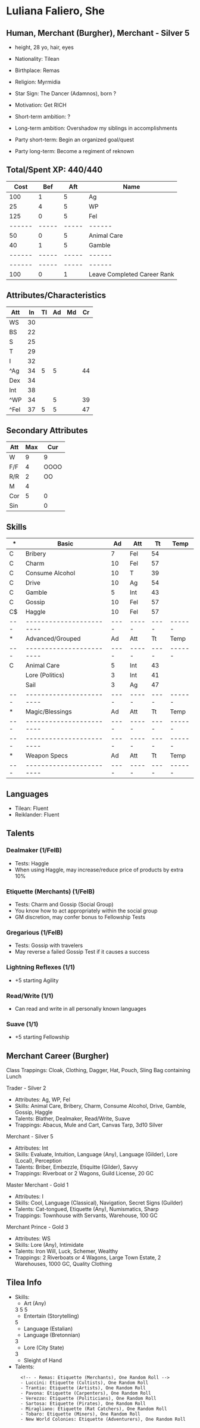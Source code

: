 # Luliana Faliero, She
## Human, Merchant (Burgher), Merchant - Silver 5
- height, 28 yo, hair, eyes
- Nationality: Tilean
- Birthplace: Remas
- Religion: Myrmidia
- Star Sign: The Dancer (Adamnos), born ?
- Motivation: Get RICH

- Short-term ambition: ?
- Long-term ambition: Overshadow my siblings in accomplishments
- Party short-term: Begin an organized goal/quest
- Party long-term: Become a regiment of reknown

## Total/Spent XP: 440/440
| Cost | Bef | Aft | Name
|------|-----|-----|------
|  100 |   1 |   5 | Ag
|   25 |   4 |   5 | WP
|  125 |   0 |   5 | Fel
|------|-----|-----|------
|   50 |   0 |   5 | Animal Care
|   40 |   1 |   5 | Gamble
|------|-----|-----|------
|------|-----|-----|------
|  100 |   0 |   1 | Leave Completed Career Rank

## Attributes/Characteristics
| Att | In | Tl | Ad | Md | Cr |
|-----|----|----|----|----|----|
| WS  | 30 |    |    |    |    |
| BS  | 22 |    |    |    |    |
| S   | 25 |    |    |    |    |
| T   | 29 |    |    |    |    |
| I   | 32 |    |    |    |    |
|^Ag  | 34 |  5 |  5 |    | 44 |
| Dex | 34 |    |    |    |    |
| Int | 38 |    |    |    |    |
|^WP  | 34 |    |  5 |    | 39 |
|^Fel | 37 |  5 |  5 |    | 47 |

## Secondary Attributes
| Att | Max | Cur  |
|-----|-----|------|
| W   |   9 | 9
| F/F |   4 | OOOO
| R/R |   2 | OO
| M   |   4 |
| Cor |   5 | 0
| Sin |     | 0

## Skills
| * | Basic                  | Ad | Att | Tt | Temp
|---|------------------------|----|-----|----|------
| C | Bribery                |  7 | Fel | 54 |
| C | Charm                  | 10 | Fel | 57 |
| C | Consume Alcohol        | 10 | T   | 39 |
| C | Drive                  | 10 | Ag  | 54 |
| C | Gamble                 |  5 | Int | 43 |
| C | Gossip                 | 10 | Fel | 57 |
| C$| Haggle                 | 10 | Fel | 57 |
|---|------------------------|----|-----|----|------
| * | Advanced/Grouped       | Ad | Att | Tt | Temp
|---|------------------------|----|-----|----|------
| C | Animal Care            |  5 | Int | 43 |
|   | Lore (Politics)        |  3 | Int | 41 |
|   | Sail                   |  3 | Ag  | 47 |
|---|------------------------|----|-----|----|------
| * | Magic/Blessings        | Ad | Att | Tt | Temp
|---|------------------------|----|-----|----|------
|---|------------------------|----|-----|----|------
| * | Weapon Specs           | Ad | Att | Tt | Temp
|---|------------------------|----|-----|----|------

## Languages
- Tilean: Fluent
- Reiklander: Fluent

## Talents
### Dealmaker (1/FelB)
- Tests: Haggle
- When using Haggle, may increase/reduce price of products by extra 10%

### Etiquette (Merchants) (1/FelB)
- Tests: Charm and Gossip (Social Group)
- You know how to act appropriately within the social group
- GM discretion, may confer bonus to Fellowship Tests

### Gregarious (1/FelB)
- Tests: Gossip with travelers
- May reverse a failed Gossip Test if it causes a success

### Lightning Reflexes (1/1)
- +5 starting Agility

### Read/Write (1/1)
- Can read and write in all personally known languages

### Suave (1/1)
- +5 starting Fellowship

## Merchant Career (Burgher)
Class Trappings: Cloak, Clothing, Dagger, Hat, Pouch, Sling Bag containing Lunch

Trader - Silver 2
- Attributes: Ag, WP, Fel
- Skills: Animal Care, Bribery, Charm, Consume Alcohol, Drive, Gamble, Gossip, Haggle
- Talents: Blather, Dealmaker, Read/Write, Suave
- Trappings: Abacus, Mule and Cart, Canvas Tarp, 3d10 Silver

Merchant - Silver 5
- Attributes: Int
- Skills: Evaluate, Intuition, Language (Any), Language (Gilder), Lore (Local), Perception
- Talents: Briber, Embezzle, Etiquitte (Gilder), Savvy
- Trappings: Riverboat or 2 Wagons, Guild License, 20 GC

Master Merchant - Gold 1
- Attributes: I
- Skills: Cool, Language (Classical), Navigation, Secret Signs (Guilder)
- Talents: Cat-tongued, Etiquette (Any), Numismatics, Sharp
- Trappings: Townhouse with Servants, Warehouse, 100 GC

Merchant Prince - Gold 3
- Attributes: WS
- Skills: Lore (Any), Intimidate
- Talents: Iron Will, Luck, Schemer, Wealthy
- Trappings: 2 Riverboats or 4 Wagons, Large Town Estate, 2 Warehouses, 1000 GC, Quality Clothing

## Tilea Info
- Skills:
    - Art (Any)
    <!-- - Bribery -->3
    <!-- - Charm -->5
    <!-- - Consume Alcohol -->5
    - Entertain (Storytelling)
    <!-- - Gossip -->5
    - Language (Estalian)
    - Language (Bretonnian)
    <!-- - Lore (Politics) -->3
    - Lore (City State)
    <!-- - Sail -->3
    - Sleight of Hand
- Talents:
    <!-- - Gregarious -->
    <!-- - Read/Write -->
    <!-- - Sharp or Suave -->
    <!-- - City State Trait (Any) -->
        <!-- - Remas: Etiquette (Merchants), One Random Roll -->
        - Luccini: Etiquette (Cultists), One Random Roll
        - Trantio: Etiquette (Artists), One Random Roll
        - Pavona: Etiquette (Carpenters), One Random Roll
        - Verezzo: Etiquette (Politicians), One Random Roll
        - Sartosa: Etiquette (Pirates), One Random Roll
        - Miragliano: Etiquette (Rat Catchers), One Random Roll
        - Tobaro: Etiquette (Miners), One Random Roll
        - New World Colonies: Etiquette (Adventurers), One Random Roll
